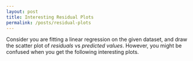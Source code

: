 ```yaml
---
layout: post
title: Interesting Residual Plots
permalink: /posts/residual-plots
---
```


Consider you are fitting a linear regression on the given dataset, and draw the scatter plot of *residuals* vs *predicted values*. However, you might be confused when you get the following interesting plots.  
